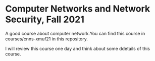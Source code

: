 # Computer Networks and Network Security, Fall 2021

A good course about computer network.You can find this course in courses/cnns-xmuf21 in this repository.

I will review this course one day and think about some ddetails of this course. 

